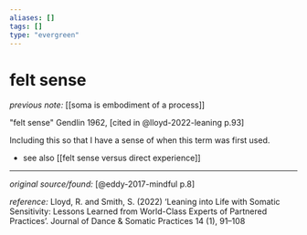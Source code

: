```yaml
---
aliases: []
tags: []
type: "evergreen"
---
```


# felt sense

_previous note:_ [[soma is embodiment of a process]]

"felt sense" Gendlin 1962, [cited in @lloyd-2022-leaning p.93]

Including this so that I have a sense of when this term was first used.

- see also [[felt sense versus direct experience]]

---

_original source/found:_ [@eddy-2017-mindful p.8]

_reference:_ Lloyd, R. and Smith, S. (2022) ‘Leaning into Life with Somatic Sensitivity: Lessons Learned from World-Class Experts of Partnered Practices’. Journal of Dance & Somatic Practices 14 (1), 91–108




